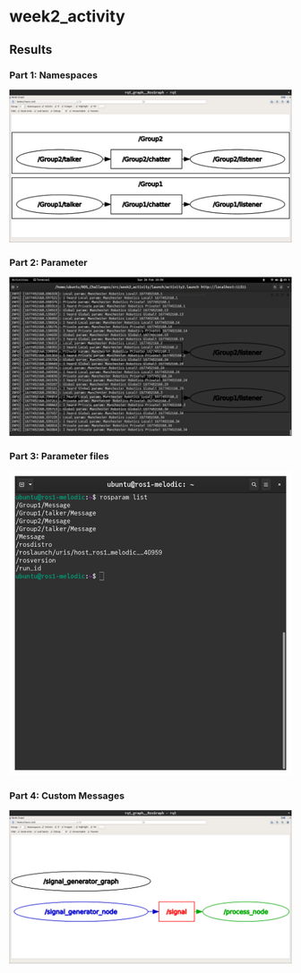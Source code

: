 # week2_activity

## Results

### Part 1: Namespaces
![image1](figures/act2_pt1.png)
### Part 2: Parameter
![image2](figures/act2_pt2.png)
### Part 3: Parameter files
![image3](figures/act2_pt3.png)
### Part 4: Custom Messages
![image4](figures/act2_pt4.png)